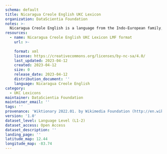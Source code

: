 ```yaml
---
schema: default
title: Nicaragua Creole English UKC Lexicon
organization: DataScientia Foundation
notes: >-
  Nicaragua Creole English is a language from the Indo-European family, spoken in North America. The UKC Lexicon of Nicaragua Creole English is represented as a lexico-semantic network. It consists of words, word senses, synsets, as well as sense-level and synset-level relationships.
resources:
  - name: Nicaragua Creole English UKC Lexicon LMF format
    url: >-
      
    format: xml
    license: https://creativecommons.org/licenses/by-nc-sa/4.0/
    last_updated: 2023-04-12
    created: 2023-04-12
    size: 0
    release_date: 2023-04-12
    distribution_document: ''
    language: Nicaragua Creole English
category:
  - UKC Lexicons
maintainer: DataScientia Foundation
maintainer_email: ''
tags: ''
provenance: 'Wiktionary 2022.01. by Wikimedia Foundation (http://en.wiktionary.org); Princeton WordNet 2.1 by Princeton University (https://wordnet.princeton.edu)'
version: '1.0'
dataset_level: Language Level (L1-2)
dataset_access: Open Access
dataset_description: ''
landing_page: ''
latitude_map: 12.44
longitude_map: -83.74
---
```

